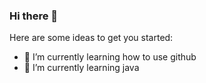 ### Hi there 👋
Here are some ideas to get you started:

- 🔭 I’m currently learning how to use github
- 🌱 I’m currently learning java


